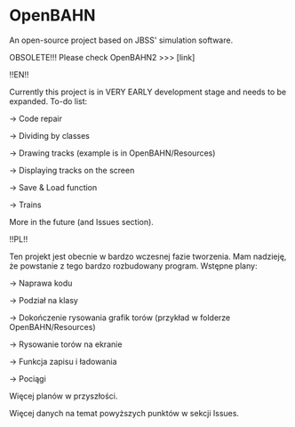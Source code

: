 # OpenBAHN
An open-source project based on JBSS' simulation software.

OBSOLETE!!! Please check OpenBAHN2 >>> [link]

!!EN!!

Currently this project is in VERY EARLY development stage and needs to be expanded. To-do list:

-> Code repair

-> Dividing by classes

-> Drawing tracks (example is in OpenBAHN/Resources)

-> Displaying tracks on the screen

-> Save & Load function

-> Trains

More in the future (and Issues section).

!!PL!!

Ten projekt jest obecnie w bardzo wczesnej fazie tworzenia. Mam nadzieję, że powstanie z tego bardzo rozbudowany program. Wstępne plany:

-> Naprawa kodu

-> Podział na klasy

-> Dokończenie rysowania grafik torów (przykład w folderze OpenBAHN/Resources)

-> Rysowanie torów na ekranie

-> Funkcja zapisu i ładowania

-> Pociągi

Więcej planów w przyszłości.

Więcej danych na temat powyższych punktów w sekcji Issues.
